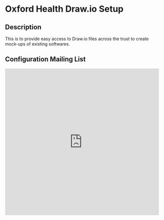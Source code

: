 # Oxford Health Draw.io Setup
## Description
This is to provide easy access to Draw.io files across the trust to create mock-ups of existing softwares.
## Configuration Mailing List

<iframe width="640px" height= "480px" src= "https://forms.office.com/Pages/ResponsePage.aspx?id=m8iadaQqc0mwSOaQO0aotr4kGkR9vc9MjHYdim9ReLtUQ0Y5TUtMTkMwSVVSMFZaQU1JVVVWOUwzTy4u&embed=true" frameborder= "0" marginwidth= "0" marginheight= "0" style= "border: none; max-width:100%; max-height:100vh" allowfullscreen webkitallowfullscreen mozallowfullscreen msallowfullscreen> </iframe>